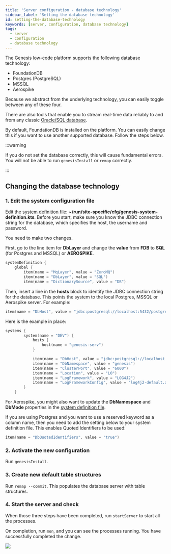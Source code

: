 ```yaml
---
title: 'Server configuration - database technology'
sidebar_label: 'Setting the database technology'
id: setting-the-database-technology
keywords: [server, configuration, database technology]
tags:
  - server
  - configuration
  - database technology
---
```



The Genesis low-code platform supports the following database technology:

* FoundationDB
* Postgres (PostgreSQL)
* MSSQL
* Aerospike

Because we abstract from the underlying technology, you can easily toggle between any of these four.

There are also tools that enable you to stream real-time data reliably to and from any classic [Oracle/SQL database](../../../database/database-technology/sql/).

By default, FoundationDB is installed on the platform. You can easily change this if you want to use another supported database. Follow the steps below.

:::warning 

If you do not set the database correctly, this will cause fundamental errors. You will not be able to run `genesisInstall` or `remap` correctly.

:::

## Changing the database technology

### 1. Edit the system configuration file

Edit the [system definition file](../../../server/configuring-runtime/system-definitions/): **\~/run/site-specific/cfg/genesis-system-definition.kts**. Before you start, make sure you know the JDBC connection string for the database, which specifies the host, the username and password.

You need to make two changes.

First, go to the line item for **DbLayer** and change the **value** from **FDB** to **SQL** (for Postgres and MSSQL) or **AEROSPIKE**.

```kotlin
systemDefinition {
    global {
        item(name = "MqLayer", value = "ZeroMQ")
        item(name = "DbLayer", value = "SQL")
        item(name = "DictionarySource", value = "DB")

```


Then, insert a line in the **hosts** block to identify the JDBC connection string for the database. This points the system to the local Postgres, MSSQL or Aerospike server. For example:

```kotlin
item(name = "DbHost", value = "jdbc:postgresql://localhost:5432/postgres?user=postgres&password=Password5432")
```

Here is the example in place:

```kotlin
systems {
        system(name = "DEV") {
            hosts {
                host(name = "genesis-serv")
            }

            item(name = "DbHost", value = "jdbc:postgresql://localhost:5432/postgres?user=postgres&password=Password5432")
            item(name = "DbNamespace", value = "genesis")
            item(name = "ClusterPort", value = "6000")
            item(name = "Location", value = "LO")
            item(name = "LogFramework", value = "LOG4J2")
            item(name = "LogFrameworkConfig", value = "log4j2-default.xml")
        }
    }
```

For Aerospike, you might also want to update the **DbNamespace** and **DbMode** properties in the [system definition file](../../../server/configuring-runtime/system-definitions/). 

If you are using Postgres and you want to use a reserved keyword as a column name, then you need to add the setting below to your system definition file. This enables Quoted Identifiers to be used:

```kotlin
item(name = "DbQuotedIdentifiers", value = "true")
```

### 2. Activate the new configuration

Run `genesisInstall`.

### 3. Create new default table structures

Run `remap --commit`. This populates the database server with table structures.

### 4. Start the server and check

When those three steps have been completed, run `startServer` to start all the processes.

On completion, run `mon`, and you can see the processes running. You have successfully completed the change.

![](/img/mon-processes-running.png)
